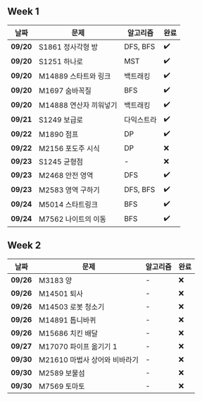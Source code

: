 ## Week 1

| **날짜**   | 문제                     | 알고리즘           | 완료  |
| ---------- | ------------------------ | ------------------ | ----- |
| **09/20**  | S1861 정사각형 방         | DFS, BFS           | ✔️    |
| **09/20**  | S1251 하나로              | MST                | ✔️    |
| **09/20**  | M14889 스타트와 링크      | 백트래킹           | ✔️    |
| **09/20**  | M1697 숨바꼭질            | BFS                | ✔️    |
| **09/20**  | M14888 연산자 끼워넣기    | 백트래킹           | ✔️    |
| **09/21**  | S1249 보급로              | 다익스트라         | ✔️    |
| **09/22**  | M1890 점프                | DP                 | ✔️    |
| **09/22**  | M2156 포도주 시식         | DP                 | ❌    |
| **09/23**  | S1245 균형점              | -                  | ❌    |
| **09/23**  | M2468 안전 영역           | DFS                | ✔️    |
| **09/23**  | M2583 영역 구하기         | DFS, BFS           | ✔️    |
| **09/24**  | M5014 스타트링크          | BFS                | ✔️    |
| **09/24**  | M7562 나이트의 이동       | BFS                | ✔️    |

## Week 2

| **날짜**   | 문제                     | 알고리즘           | 완료  |
| ---------- | ------------------------ | ------------------ | ----- |
| **09/26**  | M3183 양                 | -                  | ❌    |
| **09/26**  | M14501 퇴사              | -                  | ❌    |
| **09/26**  | M14503 로봇 청소기        | -                  | ❌    |
| **09/26**  | M14891 톱니바퀴          | -                  | ❌    |
| **09/26**  | M15686 치킨 배달          | -                  | ❌    |
| **09/27**  | M17070 파이프 옮기기 1   | -                  | ❌    |
| **09/30**  | M21610 마법사 상어와 비바라기 | -              | ❌    |
| **09/30**  | M2589 보물섬             | -                  | ❌    |
| **09/30**  | M7569 토마토             | -                  | ❌    |
